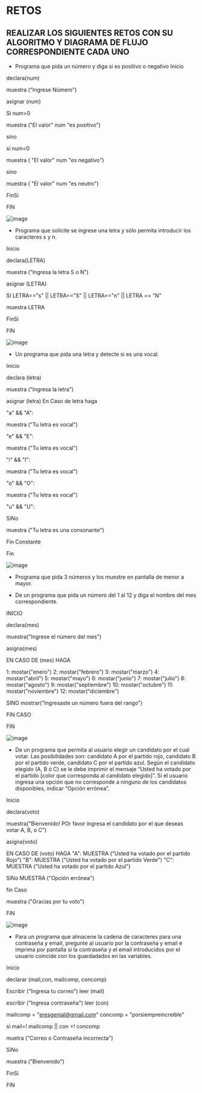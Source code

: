 # RETOS
## REALIZAR LOS SIGUIENTES RETOS CON SU ALGORITMO Y DIAGRAMA DE FLUJO CORRESPONDIENTE CADA UNO 

* Programa que pida un número y diga si es positivo o negativo
Inicio

declara(num)

muestra ("Ingrese Número")

asignar (num)

Si num>0

muestra ("El valor" num "es positivo")

sino

  si num<0

muestra ( "El valor" num "es negativo")

  sino 
  
  muestra ( "El valor" num "es neutro")

FinSi

FIN

![image](https://user-images.githubusercontent.com/101668305/161143498-8ff5a63a-dfde-4da8-86bc-5302b53bfb34.png)


* Programa que solicite se ingrese una letra y sólo permita introducir los caracteres s y n.

Inicio

declara(LETRA)

muestra ("Ingresa la letra S o N")

asignar (LETRA)

SI LETRA=="s" || LETRA=="S" || LETRA=="n" || LETRA == "N"

muestra LETRA

FinSi

FIN

![image](https://user-images.githubusercontent.com/101668305/161140742-764f76f0-7b5c-42a0-8f18-36218ddb7e3f.png)

* Un programa que pida una letra y detecte si es una vocal. 

Inicio

declara (letra)

muestra ("Ingresa la letra")

asignar (letra)
 En Caso de letra haga

"a" && "A":

muestra ("Tu letra es vocal")

"e" && "E":

muestra ("Tu letra es vocal")

"i" && "I":

muestra ("Tu letra es vocal")

 "o" && "O":

muestra ("Tu letra es vocal")

"u" && "U":
 
 SiNo 
 
 muestra ("Tu letra es una consonante")

Fin Constante

Fin

![image](https://user-images.githubusercontent.com/101668305/161145407-6915703d-28d2-4aea-a28f-17df0b0bd8b3.png)

* Programa que pida 3 números y los muestre en pantalla de menor a mayor.  


* De un programa que pida un número del 1 al 12 y diga el nombre del mes correspondiente.

INICIO

declara(mes)

muestra("Ingrese el número del mes")

asigna(mes)

EN CASO DE (mes) HAGA

1: mostar("enero")
2: mostar("febrero")
3: mostar("marzo") 
4: mostar("abril") 
5: mostar("mayo")
6: mostar("junio") 
7: mostar("julio")
8: mostar("agosto")
9: mostar("septiembre")
10: mostar("octubre")
11: mostar("noviembre")
12: mostar("diciembre")

SINO 
mostrar("Ingresaste un número fuera del rango") 

FIN CASO

FIN

![image](https://user-images.githubusercontent.com/101668305/161169459-6d4301a3-f096-4b75-985f-9cc0451fde1b.png)




* De un programa que permita al usuario elegir un candidato por el cual votar. Las posibilidades son: candidato A por el partido rojo, candidato B por el partido verde, candidato C por el partido azul. Según el candidato elegido (A, B ó C) se le debe imprimir el mensaje “Usted ha votado por el partido [color que corresponda al candidato elegido]”. Si el usuario ingresa una opción que no corresponde a ninguno de los candidatos disponibles, indicar “Opción errónea”.

Inicio

declara(voto)

muestra("Bienvenido! POr favor ingresa el candidato por el que deseas votar A, B, o C")

asigna(voto)

EN CASO DE (voto) HAGA
"A":
MUESTRA ("Usted ha votado por el partido Rojo")
"B":
MUESTRA ("Usted ha votado por el partido Verde")
"C":
MUESTRA ("Usted ha votado por el partido Azul")

SiNo
MUESTRA ("Opción errónea")

fin Caso

muestra ("Gracias por tu voto")

FIN

![image](https://user-images.githubusercontent.com/101668305/161360839-5d137029-1b15-4dea-9189-78904b315897.png)



* Para un programa que almacene la cadena de caracteres para una contraseña y email, pregunte al usuario por la contraseña y email e imprima por pantalla si la contraseña y el email introducidos por el usuario coincide con los guardadados en las variables.

Inicio

declarar (mail,con, mailcomp, concomp)

Escribir ("Ingresa tu correo")
leer (mail)

escribir ("Ingresa contraseña")
leer (con)

mailcomp = "eresgenial@gmail.com"
concomp = "porsiempreincreible"


si mail=! mailcomp || con =! concomp

muetra ("Correo o Contraseña incorrecta")
  
SiNo 

muestra ("Bienvenido")

FinSi

FIN






